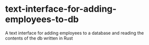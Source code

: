 # text-interface-for-adding-employees-to-db
A text interface for adding employees to a database and reading the contents of the db written in Rust
